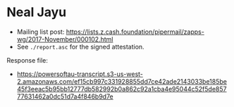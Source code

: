 # Neal Jayu

* Mailing list post: <https://lists.z.cash.foundation/pipermail/zapps-wg/2017-November/000102.html>
* See `./report.asc` for the signed attestation.

Response file:

* https://powersoftau-transcript.s3-us-west-2.amazonaws.com/ef15cb997c331928855dd7ce42ade2143033be185be45f3eeac5b95bb12777db582992b0a862c92a1cba4e95044c52f5de85777631462a0dc51d7a4f846b9d7e
